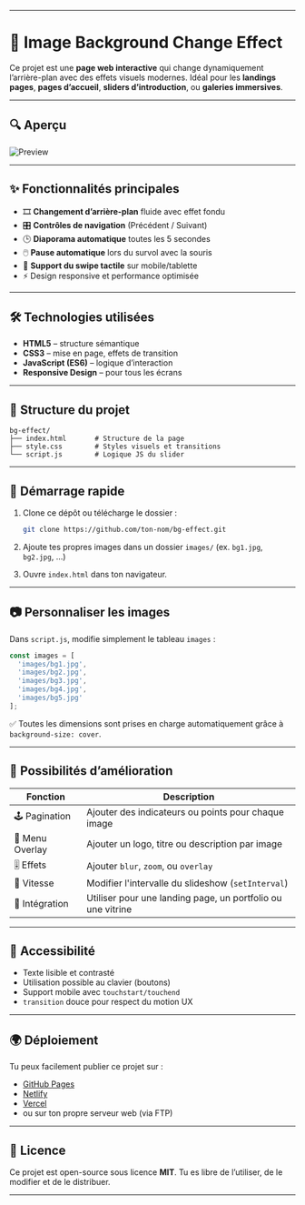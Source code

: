 

---

# 🌅 Image Background Change Effect

Ce projet est une **page web interactive** qui change dynamiquement l’arrière-plan avec des effets visuels modernes. Idéal pour les **landings pages**, **pages d’accueil**, **sliders d’introduction**, ou **galeries immersives**.

---

## 🔍 Aperçu

![Preview](https://via.placeholder.com/1000x400?text=Image+Background+Change+Effect)

---

## ✨ Fonctionnalités principales

* 🎞️ **Changement d’arrière-plan** fluide avec effet fondu
* 🎛️ **Contrôles de navigation** (Précédent / Suivant)
* 🕒 **Diaporama automatique** toutes les 5 secondes
* 🖱️ **Pause automatique** lors du survol avec la souris
* 📱 **Support du swipe tactile** sur mobile/tablette
* ⚡ Design responsive et performance optimisée

---

## 🛠️ Technologies utilisées

* **HTML5** – structure sémantique
* **CSS3** – mise en page, effets de transition
* **JavaScript (ES6)** – logique d’interaction
* **Responsive Design** – pour tous les écrans

---

## 📁 Structure du projet

```
bg-effect/
├── index.html       # Structure de la page
├── style.css        # Styles visuels et transitions
└── script.js        # Logique JS du slider
```

---

## 🚀 Démarrage rapide

1. Clone ce dépôt ou télécharge le dossier :

   ```bash
   git clone https://github.com/ton-nom/bg-effect.git
   ```
2. Ajoute tes propres images dans un dossier `images/` (ex. `bg1.jpg`, `bg2.jpg`, ...)
3. Ouvre `index.html` dans ton navigateur.

---

## 📷 Personnaliser les images

Dans `script.js`, modifie simplement le tableau `images` :

```js
const images = [
  'images/bg1.jpg',
  'images/bg2.jpg',
  'images/bg3.jpg',
  'images/bg4.jpg',
  'images/bg5.jpg'
];
```

✅ Toutes les dimensions sont prises en charge automatiquement grâce à `background-size: cover`.

---

## 🧩 Possibilités d’amélioration

| Fonction        | Description                                                 |
| --------------- | ----------------------------------------------------------- |
| 🕹️ Pagination  | Ajouter des indicateurs ou points pour chaque image         |
| 🧭 Menu Overlay | Ajouter un logo, titre ou description par image             |
| 🎚️ Effets      | Ajouter `blur`, `zoom`, ou `overlay`                        |
| 🔧 Vitesse      | Modifier l'intervalle du slideshow (`setInterval`)          |
| 📩 Intégration  | Utiliser pour une landing page, un portfolio ou une vitrine |

---

## 🧪 Accessibilité

* Texte lisible et contrasté
* Utilisation possible au clavier (boutons)
* Support mobile avec `touchstart/touchend`
* `transition` douce pour respect du motion UX

---

## 🌍 Déploiement

Tu peux facilement publier ce projet sur :

* [GitHub Pages](https://pages.github.com)
* [Netlify](https://netlify.com)
* [Vercel](https://vercel.com)
* ou sur ton propre serveur web (via FTP)

---

## 📜 Licence

Ce projet est open-source sous licence **MIT**.
Tu es libre de l’utiliser, de le modifier et de le distribuer.

---
